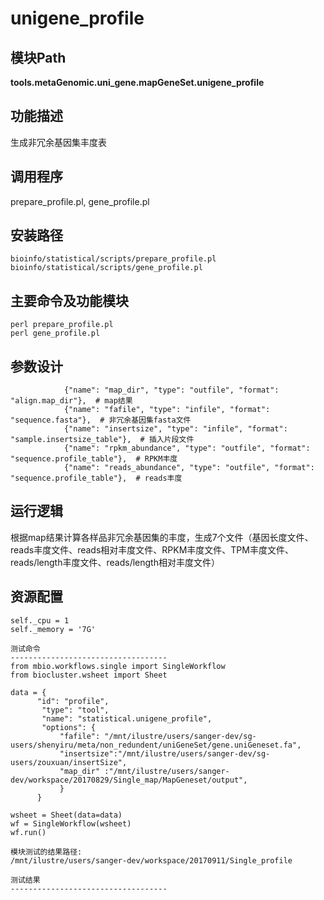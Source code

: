unigene_profile
==========================

模块Path
-----------

**tools.metaGenomic.uni_gene.mapGeneSet.unigene_profile**

功能描述
-----------------------------------
生成非冗余基因集丰度表


调用程序
-----------------------------------

prepare_profile.pl,
gene_profile.pl

安装路径
-----------------------------------

`bioinfo/statistical/scripts/prepare_profile.pl `
`bioinfo/statistical/scripts/gene_profile.pl`



主要命令及功能模块
-----------------------------------

```
perl prepare_profile.pl
perl gene_profile.pl
```

参数设计
-----------------------------------

```
            {"name": "map_dir", "type": "outfile", "format": "align.map_dir"},  # map结果
            {"name": "fafile", "type": "infile", "format": "sequence.fasta"},  # 非冗余基因集fasta文件
            {"name": "insertsize", "type": "infile", "format": "sample.insertsize_table"},  # 插入片段文件
            {"name": "rpkm_abundance", "type": "outfile", "format": "sequence.profile_table"},  # RPKM丰度
            {"name": "reads_abundance", "type": "outfile", "format": "sequence.profile_table"},  # reads丰度

```

运行逻辑
-----------------------------------

根据map结果计算各样品非冗余基因集的丰度，生成7个文件（基因长度文件、reads丰度文件、reads相对丰度文件、RPKM丰度文件、TPM丰度文件、reads/length丰度文件、reads/length相对丰度文件）


资源配置
-----------------------------------

```
self._cpu = 1
self._memory = '7G'

测试命令
-----------------------------------
from mbio.workflows.single import SingleWorkflow
from biocluster.wsheet import Sheet

data = {
      "id": "profile",
       "type": "tool",
       "name": "statistical.unigene_profile",
       "options": {
           "fafile": "/mnt/ilustre/users/sanger-dev/sg-users/shenyiru/meta/non_redundent/uniGeneSet/gene.uniGeneset.fa",
           "insertsize":"/mnt/ilustre/users/sanger-dev/sg-users/zouxuan/insertSize",
           "map_dir" :"/mnt/ilustre/users/sanger-dev/workspace/20170829/Single_map/MapGeneset/output",
           }
      }

wsheet = Sheet(data=data)
wf = SingleWorkflow(wsheet)
wf.run()

模块测试的结果路径:
/mnt/ilustre/users/sanger-dev/workspace/20170911/Single_profile

测试结果
-----------------------------------
